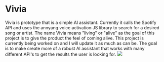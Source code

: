 # Vivia
Vivia is prototype that is a simple AI assistant. Currently it calls the Spotify API and uses the annyang voice activation JS library to search for a desired song or artist. The name Vivia means "living" or "alive" as the goal of this project is to give the product the feel of coming alive. This project is currently being worked on and I will update it as much as can be. The goal is to make create more of a robust AI assistant that works with many different API's to get the results the user is looking for. 
![](https://github.com/cponeill/Vivia/tree/master/public/images/Vivian.jpg)
